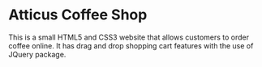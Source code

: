 # Atticus Coffee Shop
This is a small HTML5 and CSS3 website that allows customers to order coffee online. It has drag and drop shopping cart features with the use of JQuery package.
